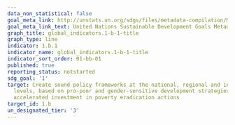 ```yaml
---
data_non_statistical: false
goal_meta_link: http://unstats.un.org/sdgs/files/metadata-compilation/Metadata-Goal-1.pdf
goal_meta_link_text: United Nations Sustainable Development Goals Metadata (pdf 894kB)
graph_title: global_indicators.1-b-1-title
graph_type: line
indicator: 1.b.1
indicator_name: global_indicators.1-b-1-title
indicator_sort_order: 01-bb-01
published: true
reporting_status: notstarted
sdg_goal: '1'
target: Create sound policy frameworks at the national, regional and international
  levels, based on pro-poor and gender-sensitive development strategies, to support
  accelerated investment in poverty eradication actions
target_id: 1.b
un_designated_tier: '3'
---
```

